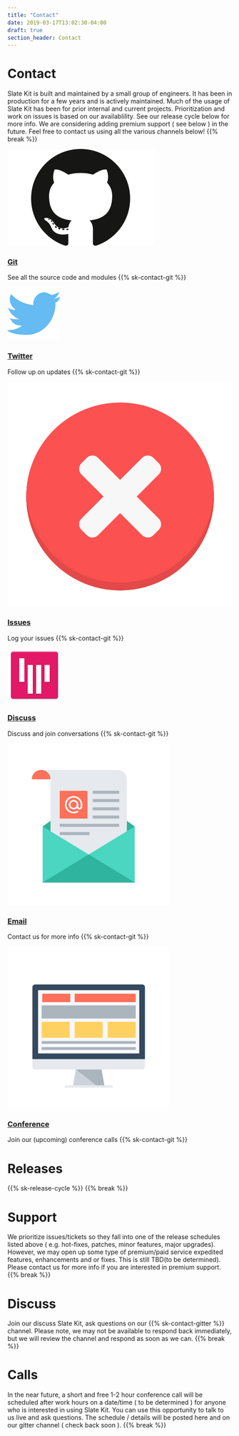 ```yaml
---
title: "Contact"
date: 2019-03-17T13:02:30-04:00
draft: true
section_header: Contact
---
```



# Contact
Slate Kit is built and maintained by a small group of engineers. It has been in production for a few years and is actively maintained. Much of the usage of Slate Kit has been for prior internal and current projects. Prioritization and work on issues is based on our availablility. See our release cycle below for more info. We are considering adding premium support ( see below ) in the future. Feel free to contact us using all the various channels below! 
{{% break %}}

<section id="services" class="integration">
  <div class="container">
      <div class="row text-center">
          <div class="col-md-4 wow fadeInUp">
            <div class="box text-center">
              <a href="core/kotlin-result.html"><img src="assets/media/img/git.png" alt="" ></a>
              <div><a href="core/kotlin-apis.html"><h3>Git</h3></a></div>
              <p>See all the source code and modules {{% sk-contact-git %}}</p>
            </div>
          </div>
          <div class="col-md-4 wow fadeInUp">
            <div class="box text-center">
              <a href="core/kotlin-apis.html"><img src="assets/media/img/twitter.png" ></a>
              <div><a href="core/kotlin-apis.html"><h3>Twitter</h3></a></div>
              <p>Follow up on updates {{% sk-contact-git %}}</p>
            </div>
          </div>
          <div class="col-md-4 wow fadeInUp">
            <div class="box text-center">
              <a href="core/kotlin-result.html"><img src="assets/media/img/white/error.png" alt="" ></a>
              <div><a href="core/kotlin-apis.html"><h3>Issues</h3></a></div>
              <p>Log your issues  {{% sk-contact-git %}}</p>
            </div>
          </div>
          <div class="col-md-4 wow fadeInUp">
            <div class="box text-center">
              <a href="core/kotlin-app.html"><img src="assets/media/img/gitter.png" ></a>
              <div><a href="core/kotlin-app.html"><h3>Discuss</h3></a></div>
              <p>Discuss and join conversations {{% sk-contact-git %}}</p>
            </div>
          </div>
          <div class="col-md-4 wow fadeInUp">
            <div class="box text-center">
              <a href="core/kotlin-app.html"><img src="assets/media/img/white/email.png" ></a>
              <div><a href="core/kotlin-app.html"><h3>Email</h3></a></div>
              <p>Contact us for more info {{% sk-contact-git %}}</p>
            </div>
          </div>
          <div class="col-md-4 wow fadeInUp">
            <div class="box text-center">
              <a href="core/kotlin-app.html"><img src="assets/media/img/white/desktop.png" ></a>
              <div><a href="core/kotlin-app.html"><h3>Conference</h3></a></div>
              <p>Join our (upcoming) conference calls {{% sk-contact-git %}}</p>
            </div>
          </div>
        </div>
    </div>
</section>


# Releases
{{% sk-release-cycle %}} 
{{% break %}}


# Support
We prioritize issues/tickets so they fall into one of the release schedules listed above ( e.g. hot-fixes, patches, minor features, major upgrades). However, we may open up some type of premium/paid service expedited features, enhancements and or fixes. This is still TBD(to be determined). Please contact us for more info if you are interested in premium support.
{{% break %}}

# Discuss
Join our discuss Slate Kit, ask questions on our {{% sk-contact-gitter %}} channel. Please note, we may not be available to respond back immediately, but we will review the channel and respond as soon as we can.
{{% break %}}

# Calls
In the near future, a short and free 1-2 hour conference call will be scheduled after work hours on a date/time ( to be determined ) for anyone who is interested in using Slate Kit. You can use this opportunity to talk to us live and ask questions. The schedule / details will be posted here and on our gitter channel ( check back soon ).
{{% break %}}
